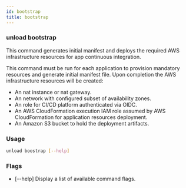 ```yaml
---
id: bootstrap
title: bootstrap
---
```


### unload bootstrap

This command generates initial manifest and deploys the required AWS infrastructure resources for app continuous integration.

This command must be run for each application to provision mandatory resources and generate initial manifest file.
Upon completion the AWS infrastructure resources will be created:
- An nat instance or nat gateway.
- An network with configured subset of availability zones.
- An role for CI/CD platform authenticated via OIDC.
- An AWS CloudFormation execution IAM role assumed by AWS CloudFormation for application resources deployment.
- An Amazon S3 bucket to hold the deployment artifacts.

### Usage

```bash
unload boostrap [--help]
```

### Flags

- [--help] Display a list of available command flags.